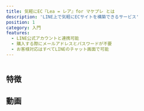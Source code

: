 ```yaml
---
title: 気軽にEC『Lea = レア』for マケプレ とは
description: 'LINE上で気軽にECサイトを構築できるサービス'
position: 1
category: 入門
features:
  - LINE公式アカウントと連携可能
  - 購入する際にメールアドレスとパスワードが不要
  - お客様対応はすべてLINEのチャット画面で可能
---
```


<img src="/ogp.png" alt="" />

## 特徴

<list :items="features"></list>

## 動画
